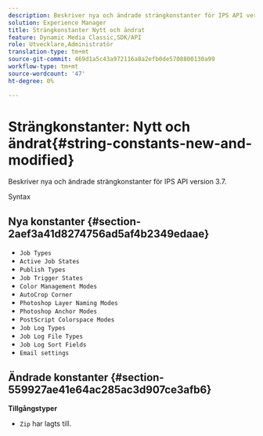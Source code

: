 ```yaml
---
description: Beskriver nya och ändrade strängkonstanter för IPS API version 3.7.
solution: Experience Manager
title: Strängkonstanter Nytt och ändrat
feature: Dynamic Media Classic,SDK/API
role: Utvecklare,Administratör
translation-type: tm+mt
source-git-commit: 469d1a5c43a972116a8a2efb0de5708800130a99
workflow-type: tm+mt
source-wordcount: '47'
ht-degree: 0%

---
```



# Strängkonstanter: Nytt och ändrat{#string-constants-new-and-modified}

Beskriver nya och ändrade strängkonstanter för IPS API version 3.7.

Syntax

## Nya konstanter {#section-2aef3a41d8274756ad5af4b2349edaae}

* `Job Types`
* `Active Job States`
* `Publish Types`
* `Job Trigger States`
* `Color Management Modes`
* `AutoCrop Corner`
* `Photoshop Layer Naming Modes`
* `Photoshop Anchor Modes`
* `PostScript Colorspace Modes`
* `Job Log Types`
* `Job Log File Types`
* `Job Log Sort Fields`
* `Email settings`

## Ändrade konstanter {#section-559927ae41e64ac285ac3d907ce3afb6}

**Tillgångstyper**

* `Zip` har lagts till.

